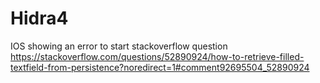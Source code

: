 # Hidra4
IOS showing an error to start stackoverflow question
https://stackoverflow.com/questions/52890924/how-to-retrieve-filled-textfield-from-persistence?noredirect=1#comment92695504_52890924
